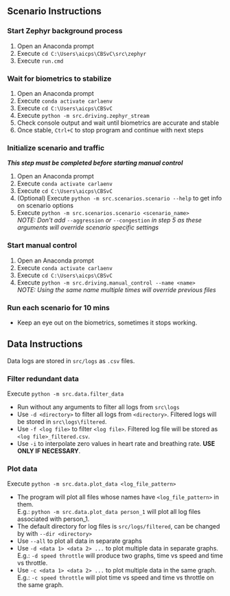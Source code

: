 ## Scenario Instructions

### Start Zephyr background process
1. Open an Anaconda prompt
3. Execute `cd C:\Users\aicps\CBSvC\src\zephyr`
4. Execute `run.cmd`

### Wait for biometrics to stabilize
1. Open an Anaconda prompt
2. Execute `conda activate carlaenv`
3. Execute `cd C:\Users\aicps\CBSvC`
4. Execute `python -m src.driving.zephyr_stream`
5. Check console output and wait until biometrics are accurate and stable
6. Once stable, `Ctrl+C` to stop program and continue with next steps

### Initialize scenario and traffic
_**This step must be completed before starting manual control**_
1. Open an Anaconda prompt
2. Execute `conda activate carlaenv`
3. Execute `cd C:\Users\aicps\CBSvC`
4. (Optional) Execute `python -m src.scenarios.scenario --help` to get info on scenario options
4. Execute `python -m src.scenarios.scenario <scenario_name>`
<br>_NOTE: Don't add_ `--aggression` _or_ `--congestion` _in step 5 as these arguments will override scenario specific settings_

### Start manual control
1. Open an Anaconda prompt
2. Execute `conda activate carlaenv`
3. Execute `cd C:\Users\aicps\CBSvC`
4. Execute `python -m src.driving.manual_control --name <name>`
<br>_NOTE: Using the same name multiple times will override previous files_

### Run each scenario for 10 mins
- Keep an eye out on the biometrics, sometimes it stops working.


## Data Instructions

Data logs are stored in `src/logs` as `.csv` files.

### Filter redundant data
Execute `python -m src.data.filter_data`
- Run without any arguments to filter all logs from `src\logs`
- Use `-d <directory>` to filter all logs from `<directory>`. Filtered logs will be stored in `src\logs\filtered`.
- Use `-f <log file>` to filter `<log file>`. Filtered log file will be stored as `<log file>_filtered.csv`.
- Use `-i` to interpolate zero values in heart rate and breathing rate. **USE ONLY IF NECESSARY**.

### Plot data
Execute `python -m src.data.plot_data <log_file_pattern>`
- The program will plot all files whose names have `<log_file_pattern>` in them.
<br>E.g.: `python -m src.data.plot_data person_1` will plot all log files associated with person_1.
- The default directory for log files is `src/logs/filtered`, can be changed by with `--dir <directory>`
- Use `--all` to plot all data in separate graphs
- Use `-d <data 1> <data 2> ...` to plot multiple data in separate graphs.
<br>E.g.: `-d speed throttle` will produce two graphs, time vs speed and time vs throttle.
- Use `-c <data 1> <data 2> ...` to plot multiple data in the same graph.
<br>E.g.: `-c speed throttle` will plot time vs speed and time vs throttle on the same graph.
